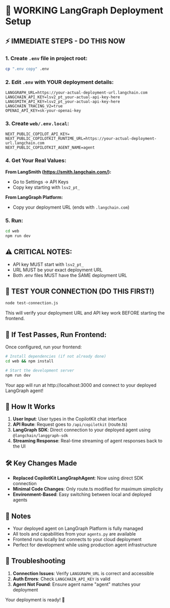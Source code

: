 # 🚀 WORKING LangGraph Deployment Setup 

## ⚡ IMMEDIATE STEPS - DO THIS NOW

### 1. Create `.env` file in project root:

```bash
cp ".env copy" .env
```

### 2. Edit `.env` with YOUR deployment details:

```env
LANGGRAPH_URL=https://your-actual-deployment-url.langchain.com
LANGCHAIN_API_KEY=lsv2_pt_your-actual-api-key-here
LANGSMITH_API_KEY=lsv2_pt_your-actual-api-key-here
LANGCHAIN_TRACING_V2=true
OPENAI_API_KEY=sk-your-openai-key
```

### 3. Create `web/.env.local`:

```env
NEXT_PUBLIC_COPILOT_API_KEY=
NEXT_PUBLIC_COPILOTKIT_RUNTIME_URL=https://your-actual-deployment-url.langchain.com
NEXT_PUBLIC_COPILOTKIT_AGENT_NAME=agent
```

### 4. Get Your Real Values:

**From LangSmith (https://smith.langchain.com/):**
- Go to Settings → API Keys  
- Copy key starting with `lsv2_pt_`

**From LangGraph Platform:**
- Copy your deployment URL (ends with `.langchain.com`)

### 5. Run:

```bash
cd web
npm run dev
```

## ⚠️ CRITICAL NOTES:
- API key MUST start with `lsv2_pt_`
- URL MUST be your exact deployment URL 
- Both .env files MUST have the SAME deployment URL

## 🧪 TEST YOUR CONNECTION (DO THIS FIRST!)

```bash
node test-connection.js
```

This will verify your deployment URL and API key work BEFORE starting the frontend.

## 🚀 If Test Passes, Run Frontend:

Once configured, run your frontend:

```bash
# Install dependencies (if not already done)
cd web && npm install

# Start the development server
npm run dev
```

Your app will run at http://localhost:3000 and connect to your deployed LangGraph agent!

## 🔄 How It Works

1. **User Input**: User types in the CopilotKit chat interface
2. **API Route**: Request goes to `/api/copilotkit` (route.ts)  
3. **LangGraph SDK**: Direct connection to your deployed agent using `@langchain/langgraph-sdk`
4. **Streaming Response**: Real-time streaming of agent responses back to the UI

## 🛠️ Key Changes Made

- **Replaced CopilotKit LangGraphAgent**: Now using direct SDK connection
- **Minimal Code Changes**: Only route.ts modified for maximum simplicity
- **Environment-Based**: Easy switching between local and deployed agents

## 📝 Notes

- Your deployed agent on LangGraph Platform is fully managed
- All tools and capabilities from your `agents.py` are available
- Frontend runs locally but connects to your cloud deployment
- Perfect for development while using production agent infrastructure

## 🔧 Troubleshooting

1. **Connection Issues**: Verify `LANGGRAPH_URL` is correct and accessible
2. **Auth Errors**: Check `LANGCHAIN_API_KEY` is valid
3. **Agent Not Found**: Ensure agent name "agent" matches your deployment

Your deployment is ready! 🎉 